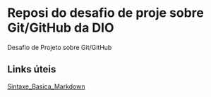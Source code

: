 #  Reposi  do desafio de proje sobre Git/GitHub da DIO
Desafio de Projeto sobre Git/GitHub

## Links úteis
[Sintaxe_Basica_Markdown](https://www.markdownguide.org/)
